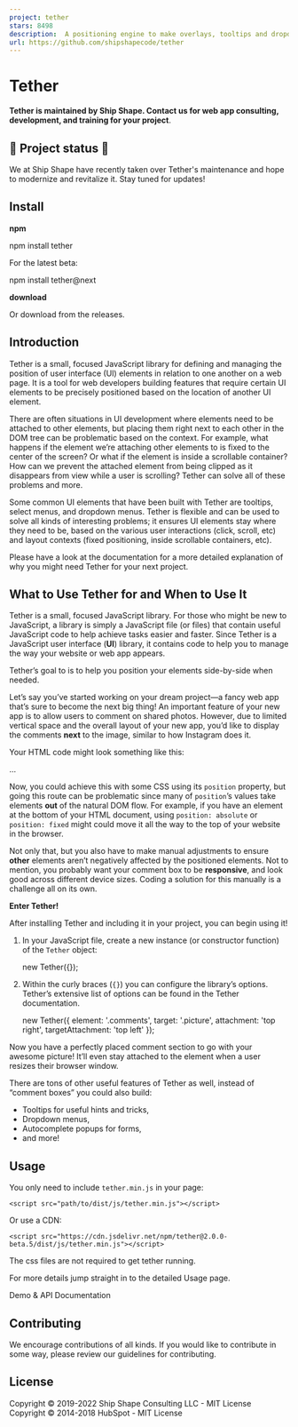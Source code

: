 ```yaml
---
project: tether
stars: 8498
description:  A positioning engine to make overlays, tooltips and dropdowns better
url: https://github.com/shipshapecode/tether
---
```


Tether
======

**Tether is maintained by Ship Shape. Contact us for web app consulting, development, and training for your project**.

🐙 Project status 🐙
--------------------

We at Ship Shape have recently taken over Tether's maintenance and hope to modernize and revitalize it. Stay tuned for updates!

Install
-------

**npm**

npm install tether

For the latest beta:

npm install tether@next

**download**

Or download from the releases.

Introduction
------------

Tether is a small, focused JavaScript library for defining and managing the position of user interface (UI) elements in relation to one another on a web page. It is a tool for web developers building features that require certain UI elements to be precisely positioned based on the location of another UI element.

There are often situations in UI development where elements need to be attached to other elements, but placing them right next to each other in the DOM tree can be problematic based on the context. For example, what happens if the element we’re attaching other elements to is fixed to the center of the screen? Or what if the element is inside a scrollable container? How can we prevent the attached element from being clipped as it disappears from view while a user is scrolling? Tether can solve all of these problems and more.

Some common UI elements that have been built with Tether are tooltips, select menus, and dropdown menus. Tether is flexible and can be used to solve all kinds of interesting problems; it ensures UI elements stay where they need to be, based on the various user interactions (click, scroll, etc) and layout contexts (fixed positioning, inside scrollable containers, etc).

Please have a look at the documentation for a more detailed explanation of why you might need Tether for your next project.

What to Use Tether for and When to Use It
-----------------------------------------

Tether is a small, focused JavaScript library. For those who might be new to JavaScript, a library is simply a JavaScript file (or files) that contain useful JavaScript code to help achieve tasks easier and faster. Since Tether is a JavaScript user interface (**UI**) library, it contains code to help you to manage the way your website or web app appears.

Tether’s goal to is to help you position your elements side-by-side when needed.

Let’s say you’ve started working on your dream project—a fancy web app that’s sure to become the next big thing! An important feature of your new app is to allow users to comment on shared photos. However, due to limited vertical space and the overall layout of your new app, you’d like to display the comments **next** to the image, similar to how Instagram does it.

Your HTML code might look something like this:

<div class\="container"\>
  <img src\="awesome-picture.jpg" alt\="Awesome Picture" class\="picture"\>
  <div class\="comments"\>
    ...
  </div\>
</div\>

Now, you could achieve this with some CSS using its `position` property, but going this route can be problematic since many of `position`’s values take elements **out** of the natural DOM flow. For example, if you have an element at the bottom of your HTML document, using `position: absolute` or `position: fixed` might could move it all the way to the top of your website in the browser.

Not only that, but you also have to make manual adjustments to ensure **other** elements aren’t negatively affected by the positioned elements. Not to mention, you probably want your comment box to be **responsive**, and look good across different device sizes. Coding a solution for this manually is a challenge all on its own.

**Enter Tether!**

After installing Tether and including it in your project, you can begin using it!

1.  In your JavaScript file, create a new instance (or constructor function) of the `Tether` object:
    
    new Tether({});
    
2.  Within the curly braces (`{}`) you can configure the library’s options. Tether’s extensive list of options can be found in the Tether documentation.
    
    new Tether({
      element: '.comments',
      target: '.picture',
      attachment: 'top right',
      targetAttachment: 'top left'
    });
    

Now you have a perfectly placed comment section to go with your awesome picture! It’ll even stay attached to the element when a user resizes their browser window.

There are tons of other useful features of Tether as well, instead of “comment boxes” you could also build:

-   Tooltips for useful hints and tricks,
-   Dropdown menus,
-   Autocomplete popups for forms,
-   and more!

Usage
-----

You only need to include `tether.min.js` in your page:

```
<script src="path/to/dist/js/tether.min.js"></script>
```

Or use a CDN:

```
<script src="https://cdn.jsdelivr.net/npm/tether@2.0.0-beta.5/dist/js/tether.min.js"></script>
```

The css files are not required to get tether running.

For more details jump straight in to the detailed Usage page.

Demo & API Documentation

Contributing
------------

We encourage contributions of all kinds. If you would like to contribute in some way, please review our guidelines for contributing.

License
-------

Copyright © 2019-2022 Ship Shape Consulting LLC - MIT License Copyright © 2014-2018 HubSpot - MIT License
